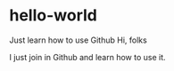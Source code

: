# hello-world
Just learn how to use Github
Hi, folks

I just join in Github and learn how to use it.
